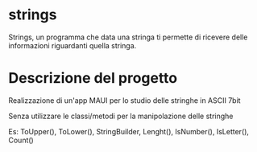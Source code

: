 # strings
Strings, un programma che data una stringa ti permette di ricevere delle informazioni riguardanti quella stringa.
# Descrizione del progetto

Realizzazione di un'app MAUI per lo studio delle stringhe in ASCII 7bit

Senza utilizzare le classi/metodi per la manipolazione delle stringhe

Es: ToUpper(), ToLower(), StringBuilder, Lenght(), IsNumber(), IsLetter(), Count()
